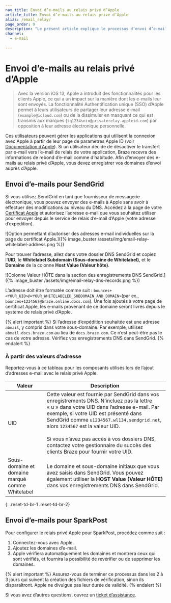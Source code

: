 ```yaml
---
nav_title: Envoi d’e-mails au relais privé d’Apple
article_title: Envoi d’e-mails au relais privé d’Apple
alias: /email_relay/
page_order: 9
description: "Le présent article explique le processus d’envoi d’e-mails au relais privé d’Apple."
channel:
  - e-mail
  
---
```


# Envoi d’e-mails au relais privé d’Apple

> Avec la version iOS 13, Apple a introduit des fonctionnalités pour les clients Apple, ce qui a un impact sur la manière dont les e-mails leur sont envoyés. La fonctionnalité Authentification unique (SSO) d’Apple permet à leurs utilisateurs de partager leur adresse e-mail (`example@icloud.com`) ou de la dissimuler en masquant ce qui est transmis aux marques (`tq1234snin@privaterelay.appleid.com`) par opposition à leur adresse électronique personnelle.

Ces utilisateurs peuvent gérer les applications qui utilisent la connexion avec Apple à partir de leur page de paramètres Apple ID (voir [Documentation d’Apple](https://support.apple.com/en-us/HT210426)). Si un utilisateur décide de désactiver le transfert par e-mail vers l’e-mail de relais de votre application, Braze recevra des informations de rebond d’e-mail comme d’habitude. Afin d’envoyer des e-mails au relais privé d’Apple, vous devez enregistrer vos domaines d’envoi auprès d’Apple.

## Envoi d’e-mails pour SendGrid

Si vous utilisez SendGrid en tant que fournisseur de messagerie électronique, vous pouvez envoyer des e-mails à Apple sans avoir à effectuer des modifications au niveau du DNS. Accédez à la page de votre [Certificat Apple](https://help.apple.com/developer-account/?lang=en#/devf822fb8fc) et autorisez l’adresse e-mail que vous souhaitez utiliser pour envoyer depuis le service de relais d’e-mail d’Apple (votre adresse d’expédition).  

![Option permettant d’autoriser des adresses e-mail individuelles sur la page du certificat Apple.]({% image_buster /assets/img/email-relay-whitelabel-address.png %})

Pour trouver l’adresse, allez dans votre dossier DNS SendGrid et copiez l’**UID**, le **Whitelabel Subdomain (Sous-domaine de Whitelabel)**, et le **Domaine** de la colonne **Host Value (Valeur hôte)**. 

![Colonne Valeur HÔTE dans la section des enregistrements DNS SendGrid.]({% image_buster /assets/img/email-relay-dns-records.png %})

L’adresse doit être formatée comme suit : `bounces+<YOUR_UID>@<YOUR_WHITELABELED_SUBDOMAIN_AND_DOMAIN>`(par ex., `bounces+1234567@braze.online.docs.com`). Une fois ajoutés à votre page de certificat Apple, les e-mails provenant de ce domaine seront livrés depuis le système de relais privé d’Apple.

{% alert important %}
Si l’adresse d’expédition souhaitée est une adresse `abmail`, y compris dans votre sous-domaine. Par exemple, utilisez `abmail.docs.braze.com` au lieu de `docs.braze.com`. Ce n’est peut-être pas le cas de votre adresse. Vérifiez vos enregistrements DNS dans SendGrid. 
{% endalert %}

### À partir des valeurs d’adresse

Reportez-vous à ce tableau pour les composants utilisés lors de l’ajout d’adresses e-mail avec le relais privé Apple.

| Valeur | Description |
|---|---|
| UID | Cette valeur est fournie par SendGrid dans vos enregistrements DNS. N’incluez pas la lettre « u » dans votre UID dans l’adresse e-mail. Par exemple, si votre UID est présenté dans SendGrid comme `u1234567.wl134.sendgrid.net`, alors `1234567` est la valeur UID. <br><br> Si vous n’avez pas accès à vos dossiers DNS, contactez votre gestionnaire du succès des clients Braze pour fournir votre UID. |
| Sous-domaine et domaine marqué comme Whitelabel | Le domaine et sous-domaine initiaux que vous avez saisis dans SendGrid. Vous pouvez également utiliser la **HOST Value (Valeur HÔTE)** dans vos enregistrements DNS dans SendGrid. |
{: .reset-td-br-1 .reset-td-br-2}

## Envoi d’e-mails pour SparkPost

Pour configurer le relais privé Apple pour SparkPost, procédez comme suit : 

1. Connectez-vous avec Apple. 
2. Ajoutez les domaines d’e-mail. 
3. Apple vérifiera automatiquement les domaines et montrera ceux qui sont vérifiés, et fournira la possibilité de revérifier ou de supprimer les domaines.

{% alert important %}
Assurez-vous de terminer ce processus dans les 2 à 3 jours qui suivent la création des fichiers de vérification, sinon ils disparaîtront. Apple ne divulgue pas leur durée de validité.
{% endalert %}

Si vous avez d’autres questions, ouvrez un [ticket d’assistance]({{site.baseurl}}/braze_support/).
